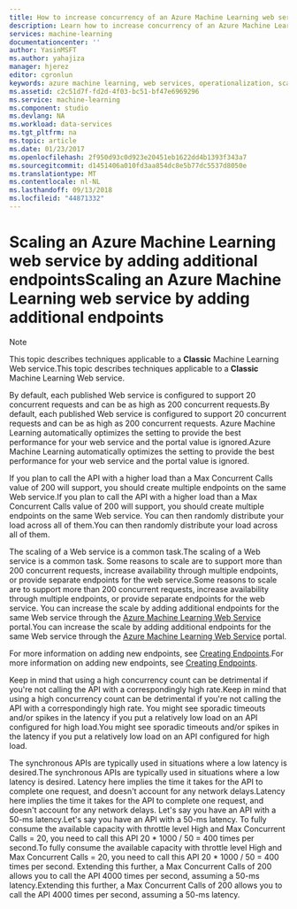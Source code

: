 ```yaml
---
title: How to increase concurrency of an Azure Machine Learning web service | Microsoft Docs
description: Learn how to increase concurrency of an Azure Machine Learning web service by adding additional endpoints.
services: machine-learning
documentationcenter: ''
author: YasinMSFT
ms.author: yahajiza
manager: hjerez
editor: cgronlun
keywords: azure machine learning, web services, operationalization, scaling, endpoint, concurrency
ms.assetid: c2c51d7f-fd2d-4f03-bc51-bf47e6969296
ms.service: machine-learning
ms.component: studio
ms.devlang: NA
ms.workload: data-services
ms.tgt_pltfrm: na
ms.topic: article
ms.date: 01/23/2017
ms.openlocfilehash: 2f950d93c0d923e20451eb1622dd4b1393f343a7
ms.sourcegitcommit: d1451406a010fd3aa854dc8e5b77dc5537d8050e
ms.translationtype: MT
ms.contentlocale: nl-NL
ms.lasthandoff: 09/13/2018
ms.locfileid: "44871332"
---
```

# <a name="scaling-an-azure-machine-learning-web-service-by-adding-additional-endpoints"></a><span data-ttu-id="16ee5-104">Scaling an Azure Machine Learning web service by adding additional endpoints</span><span class="sxs-lookup"><span data-stu-id="16ee5-104">Scaling an Azure Machine Learning web service by adding additional endpoints</span></span>
> [!NOTE]
> <span data-ttu-id="16ee5-105">This topic describes techniques applicable to a **Classic** Machine Learning Web service.</span><span class="sxs-lookup"><span data-stu-id="16ee5-105">This topic describes techniques applicable to a **Classic** Machine Learning Web service.</span></span> 
> 
> 

<span data-ttu-id="16ee5-106">By default, each published Web service is configured to support 20 concurrent requests and can be as high as 200 concurrent requests.</span><span class="sxs-lookup"><span data-stu-id="16ee5-106">By default, each published Web service is configured to support 20 concurrent requests and can be as high as 200 concurrent requests.</span></span> <span data-ttu-id="16ee5-107">Azure Machine Learning automatically optimizes the setting to provide the best performance for your web service and the portal value is ignored.</span><span class="sxs-lookup"><span data-stu-id="16ee5-107">Azure Machine Learning automatically optimizes the setting to provide the best performance for your web service and the portal value is ignored.</span></span> 

<span data-ttu-id="16ee5-108">If you plan to call the API with a higher load than a Max Concurrent Calls value of 200 will support, you should create multiple endpoints on the same Web service.</span><span class="sxs-lookup"><span data-stu-id="16ee5-108">If you plan to call the API with a higher load than a Max Concurrent Calls value of 200 will support, you should create multiple endpoints on the same Web service.</span></span> <span data-ttu-id="16ee5-109">You can then randomly distribute your load across all of them.</span><span class="sxs-lookup"><span data-stu-id="16ee5-109">You can then randomly distribute your load across all of them.</span></span>

<span data-ttu-id="16ee5-110">The scaling of a Web service is a common task.</span><span class="sxs-lookup"><span data-stu-id="16ee5-110">The scaling of a Web service is a common task.</span></span> <span data-ttu-id="16ee5-111">Some reasons to scale are to support more than 200 concurrent requests, increase availability through multiple endpoints, or provide separate endpoints for the web service.</span><span class="sxs-lookup"><span data-stu-id="16ee5-111">Some reasons to scale are to support more than 200 concurrent requests, increase availability through multiple endpoints, or provide separate endpoints for the web service.</span></span> <span data-ttu-id="16ee5-112">You can increase the scale by adding additional endpoints for the same Web service through the [Azure Machine Learning Web Service](https://services.azureml.net/) portal.</span><span class="sxs-lookup"><span data-stu-id="16ee5-112">You can increase the scale by adding additional endpoints for the same Web service through the [Azure Machine Learning Web Service](https://services.azureml.net/) portal.</span></span>

<span data-ttu-id="16ee5-113">For more information on adding new endpoints, see [Creating Endpoints](create-endpoint.md).</span><span class="sxs-lookup"><span data-stu-id="16ee5-113">For more information on adding new endpoints, see [Creating Endpoints](create-endpoint.md).</span></span>

<span data-ttu-id="16ee5-114">Keep in mind that using a high concurrency count can be detrimental if you're not calling the API with a correspondingly high rate.</span><span class="sxs-lookup"><span data-stu-id="16ee5-114">Keep in mind that using a high concurrency count can be detrimental if you're not calling the API with a correspondingly high rate.</span></span> <span data-ttu-id="16ee5-115">You might see sporadic timeouts and/or spikes in the latency if you put a relatively low load on an API configured for high load.</span><span class="sxs-lookup"><span data-stu-id="16ee5-115">You might see sporadic timeouts and/or spikes in the latency if you put a relatively low load on an API configured for high load.</span></span>

<span data-ttu-id="16ee5-116">The synchronous APIs are typically used in situations where a low latency is desired.</span><span class="sxs-lookup"><span data-stu-id="16ee5-116">The synchronous APIs are typically used in situations where a low latency is desired.</span></span> <span data-ttu-id="16ee5-117">Latency here implies the time it takes for the API to complete one request, and doesn't account for any network delays.</span><span class="sxs-lookup"><span data-stu-id="16ee5-117">Latency here implies the time it takes for the API to complete one request, and doesn't account for any network delays.</span></span> <span data-ttu-id="16ee5-118">Let's say you have an API with a 50-ms latency.</span><span class="sxs-lookup"><span data-stu-id="16ee5-118">Let's say you have an API with a 50-ms latency.</span></span> <span data-ttu-id="16ee5-119">To fully consume the available capacity with throttle level High and Max Concurrent Calls = 20, you need to call this API 20 \* 1000 / 50 = 400 times per second.</span><span class="sxs-lookup"><span data-stu-id="16ee5-119">To fully consume the available capacity with throttle level High and Max Concurrent Calls = 20, you need to call this API 20 \* 1000 / 50 = 400 times per second.</span></span> <span data-ttu-id="16ee5-120">Extending this further, a Max Concurrent Calls of 200 allows you to call the API 4000 times per second, assuming a 50-ms latency.</span><span class="sxs-lookup"><span data-stu-id="16ee5-120">Extending this further, a Max Concurrent Calls of 200 allows you to call the API 4000 times per second, assuming a 50-ms latency.</span></span>

<!--Image references-->
[1]: ./media/scaling-webservice/machlearn-1.png
[2]: ./media/scaling-webservice/machlearn-2.png
